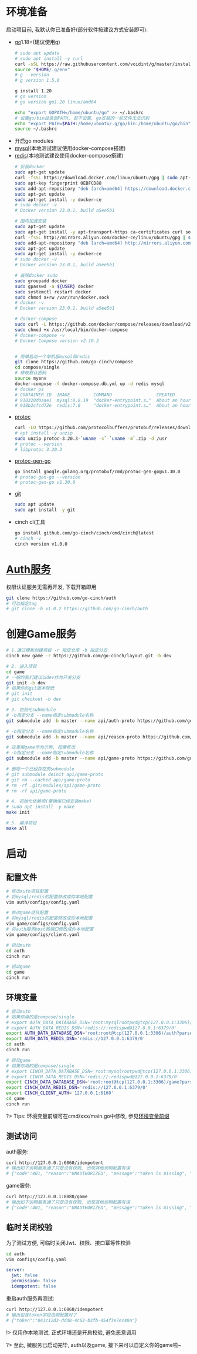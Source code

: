 # 环境准备


启动项目前, 我默认你已准备好(部分软件按建议方式安装即可): 
- [go](https://golang.org/dl)1.18+(建议使用[g](https://github.com/voidint/g))
  ```bash
  # sudo apt update
  # sudo apt install -y curl
  curl -sSL https://raw.githubusercontent.com/voidint/g/master/install.sh | bash
  source "$HOME/.g/env"
  # g --version
  # g version 1.5.0
  
  g install 1.20
  # go version
  # go version go1.20 linux/amd64
  
  echo "export GOPATH=/home/ubuntu/go" >> ~/.bashrc 
  # 设置go/bin目录到PATH, 若不设置, go安装的一些文件无法识别
  echo "export PATH=$PATH:/home/ubuntu/.g/go/bin:/home/ubuntu/go/bin" >> ~/.bashrc
  source ~/.bashrc
  ```
- 开启go modules
- [mysql](https://www.mysql.com)(本地测试建议使用docker-compose搭建)
- [redis](https://redis.io)(本地测试建议使用docker-compose搭建)
  ```bash
  # 安装docker
  sudo apt-get update
  curl -fsSL https://download.docker.com/linux/ubuntu/gpg | sudo apt-key add -
  sudo apt-key fingerprint 0EBFCD88
  sudo add-apt-repository "deb [arch=amd64] https://download.docker.com/linux/ubuntu $(lsb_release -cs) stable"
  sudo apt-get update
  sudo apt-get install -y docker-ce
  # sudo docker -v
  # Docker version 23.0.1, build a5ee5b1

  # 国内加速安装
  sudo apt-get update
  sudo apt-get install -y apt-transport-https ca-certificates curl software-properties-common
  curl -fsSL http://mirrors.aliyun.com/docker-ce/linux/ubuntu/gpg | sudo apt-key add -
  sudo add-apt-repository "deb [arch=amd64] http://mirrors.aliyun.com/docker-ce/linux/ubuntu $(lsb_release -cs) stable"
  sudo apt-get update
  sudo apt-get install -y docker-ce
  # sudo docker -v
  # Docker version 23.0.1, build a5ee5b1

  # 去除docker sudo
  sudo groupadd docker
  sudo gpasswd -a ${USER} docker
  sudo systemctl restart docker
  sudo chmod a+rw /var/run/docker.sock
  # docker -v
  # Docker version 23.0.1, build a5ee5b1

  # docker-compose
  sudo curl -L https://github.com/docker/compose/releases/download/v2.10.2/docker-compose-`uname -s`-`uname -m` -o /usr/local/bin/docker-compose
  sudo chmod +x /usr/local/bin/docker-compose
  # docker-compose -v
  # Docker Compose version v2.10.2

  
  # 简单启动一个单机版mysql和redis
  git clone https://github.com/go-cinch/compose
  cd compose/single
  # 修改默认密码
  source myenv
  docker-compose -f docker-compose.db.yml up -d redis mysql
  # docker ps
  # CONTAINER ID  IMAGE         COMMAND                 CREATED            STATUS         PORTS                                                 NAMES
  # 918328d0aae1  mysql:8.0.19  "docker-entrypoint.s…"  About an hour ago  Up 59 minutes  0.0.0.0:3306->3306/tcp, :::3306->3306/tcp, 33060/tcp  mysql
  # 918b2cfcd72e  redis:7.0     "docker-entrypoint.s…"  About an hour ago  Up 59 minutes  0.0.0.0:6379->6379/tcp, :::6379->6379/tcp             redis
  ```
- [protoc](https://github.com/protocolbuffers/protobuf)
  ```bash
  curl -LO https://github.com/protocolbuffers/protobuf/releases/download/v3.20.3/protoc-3.20.3-`uname -s`-`uname -m`.zip
  # apt install -y unzip
  sudo unzip protoc-3.20.3-`uname -s`-`uname -m`.zip -d /usr
  # protoc --version
  # libprotoc 3.20.3
  ```
- [protoc-gen-go](https://github.com/protocolbuffers/protobuf-go)
  ```bash
  go install google.golang.org/protobuf/cmd/protoc-gen-go@v1.30.0
  # protoc-gen-go --version
  # protoc-gen-go v1.30.0
  ```
- [git](https://git-scm.com)
  ```bash
  sudo apt update
  sudo apt install -y git
  ```
- cinch cli工具
  ```bash
  go install github.com/go-cinch/cinch/cmd/cinch@latest
  # cinch -v
  cinch version v1.0.0
  ```


# [Auth服务](https://github.com/go-cinch/auth)


权限认证服务无需再开发, 下载开箱即用

```bash
git clone https://github.com/go-cinch/auth
# 可以指定tag
# git clone -b v1.0.2 https://github.com/go-cinch/auth
```


# 创建Game服务


```bash
# 1.通过模板创建项目 -r 指定仓库 -b 指定分支
cinch new game -r https://github.com/go-cinch/layout.git -b dev

# 2. 进入项目
cd game
# 一般的我们建议以dev作为开发分支
git init -b dev
# 如果你的git版本较低
# git init
# git checkout -b dev

# 3. 初始化submodule
# -b指定分支 --name指定submodule名称
git submodule add -b master --name api/auth-proto https://github.com/go-cinch/auth-proto.git ./api/auth-proto

# -b指定分支 --name指定submodule名称
git submodule add -b master --name api/reason-proto https://github.com/go-cinch/reason-proto.git ./api/reason-proto

# 这里用game作为示例, 按需修改
# -b指定分支 --name指定submodule名称
git submodule add -b master --name api/game-proto https://github.com/go-cinch/game-proto.git ./api/game-proto

# 删除一个已经存在的submodule
# git submodule deinit api/game-proto
# git rm --cached api/game-proto
# rm -rf .git/modules/api/game-proto
# rm -rf api/game-proto

# 4. 初始化依赖项(需确保已经安装make)
# sudo apt install -y make
make init

# 5. 编译项目
make all
```


# 启动


## 配置文件


```bash
# 修改auth项目配置
# 将mysql/redis的配置修改成你本地配置
vim auth/configs/config.yaml

# 修改game项目配置
# 将mysql/redis的配置修改成你本地配置
vim game/configs/config.yaml
# 将auth服务host和端口修改成你本地配置
vim game/configs/client.yaml

# 启动auth
cd auth
cinch run

# 启动game
cd game
cinch run
```


## 环境变量


```bash
# 启动auth
# 如果你用的是compose/single
# export AUTH_DATA_DATABASE_DSN='root:mysqlrootpwd@tcp(127.0.0.1:3306)/auth?parseTime=True'
# export AUTH_DATA_REDIS_DSN='redis://:redispwd@127.0.0.1:6379/0'
export AUTH_DATA_DATABASE_DSN='root:root@tcp(127.0.0.1:3306)/auth?parseTime=True'
export AUTH_DATA_REDIS_DSN='redis://127.0.0.1:6379/0'
cd auth
cinch run

# 启动game
# 如果你用的是compose/single
# export CINCH_DATA_DATABASE_DSN='root:mysqlrootpwd@tcp(127.0.0.1:3306)/game?parseTime=True'
# export CINCH_DATA_REDIS_DSN='redis://:redispwd@127.0.0.1:6379/0'
export CINCH_DATA_DATABASE_DSN='root:root@tcp(127.0.0.1:3306)/game?parseTime=True'
export CINCH_DATA_REDIS_DSN='redis://127.0.0.1:6379/0'
export CINCH_CLIENT_AUTH='127.0.0.1:6160'
cd game
cinch run
```

?> Tips: 环境变量前缀可在cmd/xxx/main.go中修改, 参见[环境变量前缀](/base/0.config?id=%e7%8e%af%e5%a2%83%e5%8f%98%e9%87%8f%e5%89%8d%e7%bc%80)


## 测试访问


auth服务: 
```bash
curl http://127.0.0.1:6060/idempotent
# 输出如下说明服务通了只是没有权限, 出现其他说明配置有误
# {"code":401, "reason":"UNAUTHORIZED", "message":"token is missing", "metadata":{}}
```

game服务: 
```bash
curl http://127.0.0.1:8080/game
# 输出如下说明服务通了只是没有权限, 出现其他说明配置有误
# {"code":401, "reason":"UNAUTHORIZED", "message":"token is missing", "metadata":{}}
```

## 临时关闭校验


为了测试方便, 可临时关闭Jwt、权限、接口幂等性校验

```bash
cd auth
vim configs/config.yaml
```

```yml
server:
  jwt: false
  permission: false
  idempotent: false
```

重启auth服务再测试:
```bash
curl http://127.0.0.1:6060/idempotent
# 输出包含token字段说明配置对了
# {"token":"041c12d3-ddd0-4c63-b3fb-454f3e7ec40a"}
```

!> 仅用作本地测试, 正式环境还是开启校验, 避免恶意调用


?> 至此, 微服务已启动完毕, auth以及game, 接下来可以自定义你的game啦~
